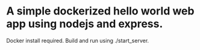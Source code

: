 # A simple dockerized hello world web app using nodejs and express.
Docker install required.
Build and run using ./start_server.
